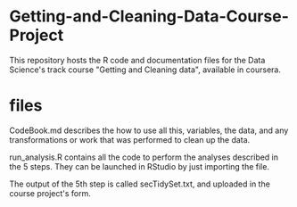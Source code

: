 # Getting-and-Cleaning-Data-Course-Project
This repository hosts the R code and documentation files for the Data Science's track course "Getting and Cleaning data", available in coursera.

# files
CodeBook.md describes the how to use all this, variables, the data, and any transformations or work that was performed to clean up the data.

run_analysis.R contains all the code to perform the analyses described in the 5 steps. They can be launched in RStudio by just importing the file.

The output of the 5th step is called secTidySet.txt, and uploaded in the course project's form.
